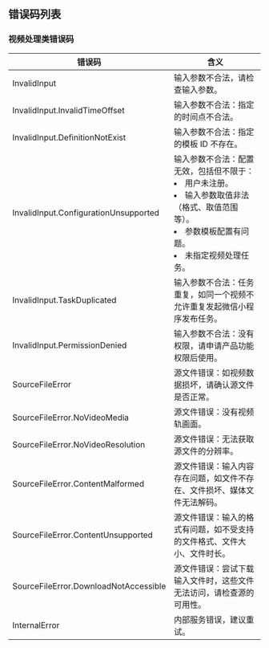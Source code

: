 ## 错误码列表
### 视频处理类错误码

| 错误码 | 含义 |
| -- | -- |
| InvalidInput | 输入参数不合法，请检查输入参数。 |
| InvalidInput.InvalidTimeOffset | 输入参数不合法：指定的时间点不合法。 |
| InvalidInput.DefinitionNotExist | 输入参数不合法：指定的模板 ID 不存在。 |
|InvalidInput.ConfigurationUnsupported|输入参数不合法：配置无效，包括但不限于：<li>用户未注册。</li><li>输入参数取值非法（格式、取值范围等）。</li><li>参数模板配置有问题。</li><li>未指定视频处理任务。</li>|
|InvalidInput.TaskDuplicated|输入参数不合法：任务重复，如同一个视频不允许重复发起微信小程序发布任务。|
|InvalidInput.PermissionDenied|输入参数不合法：没有权限，请申请产品功能权限后使用。|
| SourceFileError | 源文件错误：如视频数据损坏，请确认源文件是否正常。 |
| SourceFileError.NoVideoMedia | 源文件错误：没有视频轨画面。 |
| SourceFileError.NoVideoResolution | 源文件错误：无法获取源文件的分辨率。 |
|SourceFileError.ContentMalformed|源文件错误：输入内容存在问题，如文件不存在、文件损坏、媒体文件无法解码。|
|SourceFileError.ContentUnsupported|源文件错误：输入的格式有问题，如不受支持的文件格式、文件大小、文件时长。|
|SourceFileError.DownloadNotAccessible|源文件错误：尝试下载输入文件时，这些文件无法访问，请检查源的可用性。|
| InternalError | 内部服务错误，建议重试。 |

